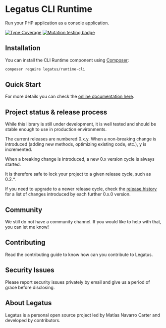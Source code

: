 Legatus CLI Runtime
===================

Run your PHP application as a console application.

[![Type Coverage](https://shepherd.dev/github/legatus-php/runtime-cli/coverage.svg)](https://shepherd.dev/github/legatus-php/runtime-cli)
[![Mutation testing badge](https://img.shields.io/endpoint?style=flat&url=https%3A%2F%2Fbadge-api.stryker-mutator.io%2Fgithub.com%2Flegatus-php%2Fruntime-cli%2Fmaster)](https://dashboard.stryker-mutator.io/reports/github.com/legatus-php/event-dispatcher/master)

## Installation
You can install the CLI Runtime component using [Composer][composer]:

```bash
composer require legatus/runtime-cli
```

## Quick Start

For more details you can check the [online documentation here][docs].

## Project status & release process

While this library is still under development, it is well tested and should be stable enough to use in production environments.

The current releases are numbered 0.x.y. When a non-breaking change is introduced (adding new methods, optimizing existing code, etc.), y is incremented.

When a breaking change is introduced, a new 0.x version cycle is always started.

It is therefore safe to lock your project to a given release cycle, such as 0.2.*.

If you need to upgrade to a newer release cycle, check the [release history][releases] for a list of changes introduced by each further 0.x.0 version.


## Community
We still do not have a community channel. If you would like to help with that, you can let me know!

## Contributing
Read the contributing guide to know how can you contribute to Legatus.

## Security Issues
Please report security issues privately by email and give us a period of grace before disclosing.

## About Legatus
Legatus is a personal open source project led by Matías Navarro Carter and developed by contributors.

[composer]: https://getcomposer.org/
[docs]: https://legatus.dev/components/runtime-cli
[releases]: https://github.com/legatus-php/runtime-cli/releases